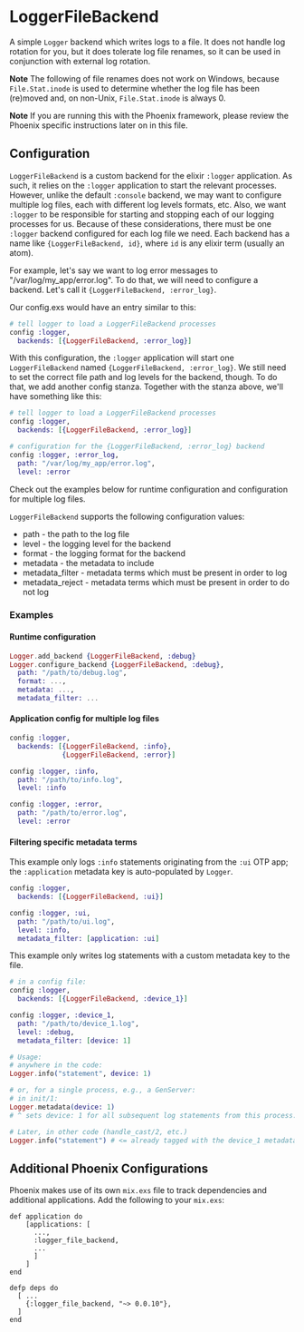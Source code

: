 LoggerFileBackend
=================

A simple `Logger` backend which writes logs to a file. It does not handle log
rotation for you, but it does tolerate log file renames, so it can be
used in conjunction with external log rotation.

**Note** The following of file renames does not work on Windows, because `File.Stat.inode` is used to determine whether the log file has been (re)moved and, on non-Unix, `File.Stat.inode` is always 0.

**Note** If you are running this with the Phoenix framework, please review the Phoenix specific instructions later on in this file.

## Configuration

`LoggerFileBackend` is a custom backend for the elixir `:logger` application. As
such, it relies on the `:logger` application to start the relevant processes.
However, unlike the default `:console` backend, we may want to configure
multiple log files, each with different log levels formats, etc. Also, we want
`:logger` to be responsible for starting and stopping each of our logging
processes for us. Because of these considerations, there must be one `:logger`
backend configured for each log file we need. Each backend has a name like
`{LoggerFileBackend, id}`, where `id` is any elixir term (usually an atom).

For example, let's say we want to log error messages to
"/var/log/my_app/error.log". To do that, we will need to configure a backend.
Let's call it `{LoggerFileBackend, :error_log}`.

Our config.exs would have an entry similar to this:

```elixir
# tell logger to load a LoggerFileBackend processes
config :logger,
  backends: [{LoggerFileBackend, :error_log}]
```

With this configuration, the `:logger` application will start one `LoggerFileBackend`
named `{LoggerFileBackend, :error_log}`. We still need to set the correct file
path and log levels for the backend, though. To do that, we add another config
stanza. Together with the stanza above, we'll have something like this:

```elixir
# tell logger to load a LoggerFileBackend processes
config :logger,
  backends: [{LoggerFileBackend, :error_log}]

# configuration for the {LoggerFileBackend, :error_log} backend
config :logger, :error_log,
  path: "/var/log/my_app/error.log",
  level: :error
```

Check out the examples below for runtime configuration and configuration for
multiple log files.

`LoggerFileBackend` supports the following configuration values:

* path - the path to the log file
* level - the logging level for the backend
* format - the logging format for the backend
* metadata - the metadata to include
* metadata_filter - metadata terms which must be present in order to log
* metadata_reject - metadata terms which must be present in order to do not log

### Examples

#### Runtime configuration

```elixir
Logger.add_backend {LoggerFileBackend, :debug}
Logger.configure_backend {LoggerFileBackend, :debug},
  path: "/path/to/debug.log",
  format: ...,
  metadata: ...,
  metadata_filter: ...
```

#### Application config for multiple log files

```elixir
config :logger,
  backends: [{LoggerFileBackend, :info},
             {LoggerFileBackend, :error}]

config :logger, :info,
  path: "/path/to/info.log",
  level: :info

config :logger, :error,
  path: "/path/to/error.log",
  level: :error
```
#### Filtering specific metadata terms

This example only logs `:info` statements originating from the `:ui` OTP app; the `:application` metadata key is auto-populated by `Logger`.

```elixir
config :logger,
  backends: [{LoggerFileBackend, :ui}]

config :logger, :ui,
  path: "/path/to/ui.log",
  level: :info,
  metadata_filter: [application: :ui]
```

This example only writes log statements with a custom metadata key to the file.

```elixir
# in a config file:
config :logger,
  backends: [{LoggerFileBackend, :device_1}]

config :logger, :device_1,
  path: "/path/to/device_1.log",
  level: :debug,
  metadata_filter: [device: 1]

# Usage:
# anywhere in the code:
Logger.info("statement", device: 1)

# or, for a single process, e.g., a GenServer:
# in init/1:
Logger.metadata(device: 1)
# ^ sets device: 1 for all subsequent log statements from this process.

# Later, in other code (handle_cast/2, etc.)
Logger.info("statement") # <= already tagged with the device_1 metadata
```


## Additional Phoenix Configurations

Phoenix makes use of its own `mix.exs` file to track dependencies and additional applications. Add the following to your `mix.exs`:

```
def application do
    [applications: [
      ...,
      :logger_file_backend,
      ...
      ]
    ]
end
  
defp deps do
  [ ...
    {:logger_file_backend, "~> 0.0.10"},
  ]
end
```
